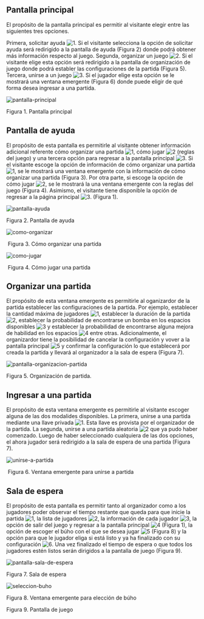 ## Pantalla principal

El propósito de la pantalla principal es permitir al visitante elegir entre las siguientes tres opciones. 

Primera, solicitar ayuda ![1](./numbers/1.svg).  Si el visitante selecciona la opción de solicitar ayuda será redirigido a la pantalla de ayuda (Figura 2) donde podrá obtener más información respecto al juego. Segunda, organizar un juego ![2](./numbers/2.svg).  Si el visitante elige esta opción será redirigido a la pantalla de organización de juego donde podrá establer las configuraciones de la partida (Figura 5). Tercera, unirse a un juego ![3](./numbers/3.svg). Si el jugador elige esta opción se le mostrará una ventana emergente (Figura 6) donde puede eligir de qué forma desea ingresar a una partida.

![pantalla-principal](./wireframes/home.svg)

Figura 1. Pantalla principal

## Pantalla de ayuda

El propósito de esta pantalla es permitirle al visitante obtener información adicional referente cómo organizar una partida ![1](./numbers/1.svg), cómo jugar ![2](./numbers/2.svg) (reglas del juego) y una tercera opción para regresar a la pantalla principal ![3](./numbers/3.svg). Si el visitante escoge la opción de información de cómo organizar una partida ![1](./numbers/1.svg), se le mostrará una ventana emergente con la información de cómo organizar una partida (Figura 3). Por otra parte, si escoge la opción de cómo jugar ![2](./numbers/2.svg), se le mostrará la una ventana emergente con la reglas del juego (Figura 4). Asimismo, el visitante tiene disponible la opción de regresar a la página principal ![3](./numbers/3.svg). (Figura 1).

![pantalla-ayuda](./wireframes/help.svg)

 Figura 2. Pantalla de ayuda

![como-organizar](./wireframes/how-to-host.svg)

​                                                           Figura 3. Cómo organizar una partida

![como-jugar](./wireframes/how-to-play.svg)

​                                                           Figura 4. Cómo jugar una partida

## Organizar una partida

El propósito de esta ventana emergente es permitirle al oganizardor de la partida establecer las configuraciones de la partida. Por ejemplo, establecer la cantidad máxima de jugadores ![1](./numbers/1.svg), establecer la duración de la partida ![2](./numbers/2.svg), establecer la probabilidad de encontrarse un bomba en los espacios disponibles ![3](./numbers/3.svg) y establecer la probabilidad de encontrarse alguna mejora de habilidad en los espacios ![4](./numbers/4.svg) entre otras. Adicionalmente, el organizardor tiene la posibilidad de cancelar la configuración y vover a la pantalla principal ![5](./numbers/5.svg) y confirmar la configuración lo que establecerá por creada la partida y llevará al organizador a la sala de espera (Figura 7).

![pantalla-organizacion-partida](./wireframes/game-settings.svg)

Figura 5. Organización de partida.

## Ingresar a una partida

El propósito de esta ventana emergente es permitirle al visitante escoger alguna de las dos modalides disponibles. La primera, unirse a una partida mediante una llave privada ![1](./numbers/1.svg). Esta llave es provista por el organizador de la partida. La segunda, unirse a una partida aleatoria ![2](./numbers/2.svg) que ya pudo haber comenzado. Luego de haber seleccionado cualquiera de las dos opciones, el ahora jugador será redirigido a la sala de espera de una partida (Figura 7). 

![unirse-a-partida](./wireframes/game-joining-options-modal.svg)

​                      Figura 6. Ventana emergente para unirse a partida

## Sala de espera

El propósito de esta pantalla es permitir tanto al organizador como a los jugadores poder observar el tiempo restante que queda para que inicie la partida ![1](./numbers/1.svg), la lista de jugadores ![2](./numbers/2.svg), la información de cada jugador ![3](./numbers/3.svg), la opción de salir del juego y regresar a la pantalla principal  ![4](./numbers/4.svg) (Figura 1),  la opción de escoger el búho con el que se desea jugar ![5](./numbers/5.svg) (Figura 8) y la opción para que le jugador eliga si está listo y ya ha finalizado con su configuración ![6](./numbers/6.svg). Una vez finalizado el tiempo de espera o que todos los jugadores estén listos serán dirigidos a la pantalla de juego (Figura 9).

![pantalla-sala-de-espera](./wireframes/waiting-room.svg)

Figura 7. Sala de espera

![seleccion-buho](./wireframes/owl-choosing-modal.svg)

Figura 8. Ventana emergente para elección de búho



Figura 9.  Pantalla de juego